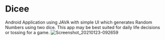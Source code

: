 # Dicee
Android Application using JAVA with simple UI which generates Random Numbers using two dice. This app may be best suited for daily life decisions or tossing for a game.
![Screenshot_20210123-092659](https://user-images.githubusercontent.com/64889275/105572433-1afcc380-5d7d-11eb-9424-b9af2fa22c1a.png)
